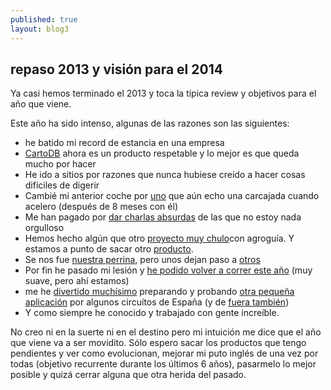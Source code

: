 ```yaml
---
published: true
layout: blog3
---
```


## repaso 2013 y visión para el 2014

Ya casi hemos terminado el 2013 y toca la típica review y objetivos para el año que viene.

Este año ha sido intenso, algunas de las razones son las siguientes:
- he batido mi record de estancia en una empresa
- [CartoDB](http://instagram.com/p/URajXCvK7d/) ahora es un producto respetable y lo mejor es que queda mucho por hacer
- He ido a sitios por razones que nunca hubiese creído a hacer cosas difíciles de digerir
- Cambié mi anterior coche por [uno](http://instagram.com/p/edJI-2PKzF/) que aún echo una carcajada cuando acelero (después de 8 meses con él)
- Me han pagado por [dar charlas absurdas](http://instagram.com/p/ZETb5WvK19/) de las que no estoy nada orgulloso
- Hemos hecho algún que otro [proyecto muy chulo](http://blog.agroguia.es/blog/wordpress/2013/06/24/guiado-gps-aviones-helicoptero/)con agroguía. Y estamos a punto de sacar otro [producto](https://www.youtube.com/watch?v=8fsWXYM_SCI).
- Se nos fue [nuestra perrina](http://instagram.com/p/Rqij9kPK1m/), pero unos dejan paso a [otros](http://instagram.com/p/btL-O_PK9-/)
- Por fin he pasado mi lesión y [he podido volver a correr este año](https://twitter.com/javisantana/status/416871268848508928) (muy suave, pero ahí estamos)
- me he [divertido muchísimo](https://www.facebook.com/photo.php?fbid=10151945379122652&l=58d77aea45) preparando y probando [otra pequeña aplicación](http://javisantana.com/kotar) por algunos circuítos de España (y de [fuera también](http://javisantana.github.io/the_ring_vis/))
- Y como siempre he conocido y trabajado con gente increíble.

No creo ni en la suerte ni en el destino pero mi intuición me dice que el año que viene va a ser movidito. Sólo espero sacar los productos que tengo pendientes y ver como evolucionan, mejorar mi puto inglés de una vez por todas (objetivo recurrente durante los últimos 6 años), pasarmelo lo mejor posible y quizá cerrar alguna que otra herida del pasado.
